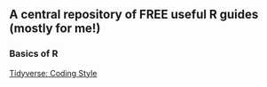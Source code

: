 ## A central repository of FREE useful R guides (mostly for me!)

### Basics of R 

[Tidyverse: Coding Style](https://style.tidyverse.org/)

